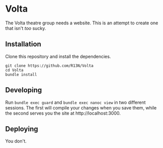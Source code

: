 # Volta
The Volta theatre group needs a website. This is an attempt to create one that isn't _too_ sucky.

## Installation

Clone this repository and install the dependencies.
```
git clone https://github.com/R13N/Volta
cd Volta
bundle install
```

## Developing
Run `bundle exec guard` and `bundle exec nanoc view` in two different sessions.
The first will compile your changes when you save them,
while the second serves you the site at http://localhost:3000.

## Deploying
You don't.
